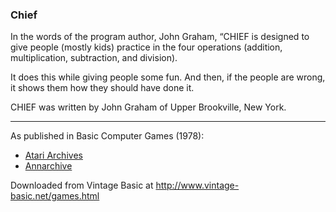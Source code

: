### Chief

In the words of the program author, John Graham, “CHIEF is designed to give people (mostly kids) practice in the four operations (addition, multiplication, subtraction, and division).

It does this while giving people some fun. And then, if the people are wrong, it shows them how they should have done it.

CHIEF was written by John Graham of Upper Brookville, New York.

---

As published in Basic Computer Games (1978):
- [Atari Archives](https://www.atariarchives.org/basicgames/showpage.php?page=43)
- [Annarchive](https://annarchive.com/files/Basic_Computer_Games_Microcomputer_Edition.pdf#page=58)

Downloaded from Vintage Basic at
http://www.vintage-basic.net/games.html
